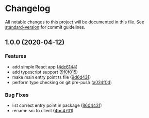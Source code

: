 # Changelog

All notable changes to this project will be documented in this file. See [standard-version](https://github.com/conventional-changelog/standard-version) for commit guidelines.

## 1.0.0 (2020-04-12)


### Features

* add simple React app ([4dc6144](https://github.com/shanedg/trshcmpctr/commit/4dc61440f48f84baf10d14161e52b02ea1cd8d93))
* add typescript support ([9f0f015](https://github.com/shanedg/trshcmpctr/commit/9f0f0158c195e5c6abc9dbc9bb9af19b69fed29c))
* make main entry point ts file ([9d6d431](https://github.com/shanedg/trshcmpctr/commit/9d6d4316b08287758bea695ff7027743176a7c30))
* perform type checking on git pre-push ([a034f0d](https://github.com/shanedg/trshcmpctr/commit/a034f0dcdb73a597c6017aa4ac424b0ca5dc4a94))


### Bug Fixes

* list correct entry point in package ([8604431](https://github.com/shanedg/trshcmpctr/commit/860443180ac9d5852479188d918efcfc17f5da20))
* rename src to client ([4bc4701](https://github.com/shanedg/trshcmpctr/commit/4bc4701fbaa78a7879ac770d6804ddbf1f5d6cbf))
